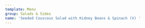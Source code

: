```yaml
---
template: Menu
group: Salads & Sides
name: 'Seeded Couscous Salad with Kidney Beans & Spinach (V) '
---
```


